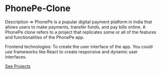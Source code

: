 # PhonePe-Clone
Description => PhonePe is a popular digital payment platform in India that allows users to make payments,
transfer funds, and pay bills online. A PhonePe clone refers to a project that replicates 
some or all of the features and functionalities of the PhonePe app.

Frontend technologies: To create the user interface of the app. You could use frameworks like React to create responsive
and dynamic user interfaces.


[See Projects]([https://www.example.com](https://sandeepkumarhd.github.io/PhonePe-Clone/))



